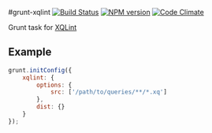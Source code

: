 #grunt-xqlint
[![Build Status](http://img.shields.io/travis/wcandillon/grunt-xqlint/master.svg?style=flat)](https://travis-ci.org/wcandillon/grunt-xqlint) [![NPM version](http://img.shields.io/npm/v/grunt-xqlint.svg?style=flat)](http://badge.fury.io/js/grunt-xqlint) [![Code Climate](http://img.shields.io/codeclimate/github/wcandillon/grunt-xqlint.svg?style=flat)](https://codeclimate.com/github/wcandillon/grunt-xqlint)

Grunt task for [XQLint](http://github.com/wcandillon/xqlint)

## Example
```javascript
grunt.initConfig({
    xqlint: {
        options: {
            src: ['/path/to/queries/**/*.xq']
        },
        dist: {}
    }
});
```

